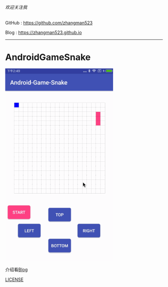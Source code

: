 ###### 欢迎关注我

GitHub : https://github.com/zhangman523

Blog   : https://zhangman523.github.io

---

# AndroidGameSnake

![](./gif/game-snake.gif)

介绍看[Blog](https://zhangman523.github.io/android%20game/2018/01/02/Android-Snake-Game/)

[LICENSE](./LICENSE)